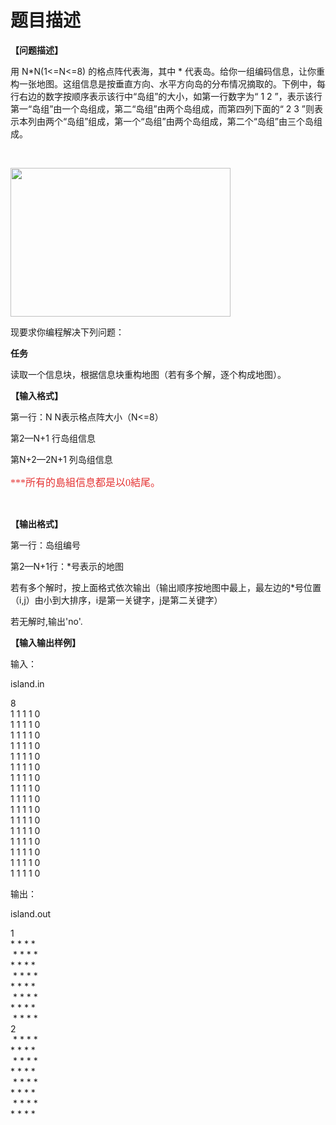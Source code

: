# 题目描述


<p>
	<b>【问题描述】</b> 
</p>
<div align="left">
	用 N*N(1&lt;=N&lt;=8) 的格点阵代表海，其中 * 代表岛。给你一组编码信息，让你重构一张地图。这组信息是按垂直方向、水平方向岛的分布情况摘取的。下例中，每行右边的数字按顺序表示该行中“岛组”的大小，如第一行数字为“ 1 2 ”，表示该行第一“岛组”由一个岛组成，第二“岛组”由两个岛组成，而第四列下面的“ 2 3 ”则表示本列由两个“岛组”组成，第一个“岛组”由两个岛组成，第二个“岛组”由三个岛组成。
</div>
<p align="left">
	<br/>
</p>
<p align="left">
	<img alt="" src="/mw/images/5/54/Island.gif" height="238" width="352"/> 
</p>
<p align="left">
	现要求你编程解决下列问题：
</p>
<p align="left">
	<strong>任务 </strong> 
</p>
<p align="left">
	读取一个信息块，根据信息块重构地图（若有多个解，逐个构成地图）。
</p>
<p align="left">
	<strong>【输入<b>格式】</b></strong> 
</p>
<p align="left">
	第一行：N N表示格点阵大小（N&lt;=8）
</p>
<p align="left">
	第2—N+1 行岛组信息
</p>
<p align="left">
	第N+2—2N+1 列岛组信息
</p>
<p align="left">
	<span style="font-family:Microsoft YaHei;font-size:16px;color:#E53333;">***所有的島組信息都是以0結尾。</span> 
</p>
<p align="left">
	<br/>
</p>
<p align="left">
	<strong>【输出<b>格式】</b></strong> 
</p>
<p align="left">
	第一行：岛组编号
</p>
<p align="left">
	第2—N+1行：*号表示的地图
</p>
<p align="left">
	若有多个解时，按上面格式依次输出（输出顺序按地图中最上，最左边的*号位置（i,j）由小到大排序，i是第一关键字，j是第二关键字）
</p>
<p align="left">
	若无解时,输出&#39;no&#39;.
</p>
<p align="left">
	<strong>【输入输出样例<b>】</b></strong> 
</p>
<p align="left">
	输入：
</p>
<p>
	island.in
</p>
<p align="left">
	8 <br/>
1 1 1 1 0 <br/>
1 1 1 1 0 <br/>
1 1 1 1 0 <br/>
1 1 1 1 0 <br/>
1 1 1 1 0 <br/>
1 1 1 1 0 <br/>
1 1 1 1 0 <br/>
1 1 1 1 0 <br/>
1 1 1 1 0 <br/>
1 1 1 1 0 <br/>
1 1 1 1 0 <br/>
1 1 1 1 0 <br/>
1 1 1 1 0 <br/>
1 1 1 1 0 <br/>
1 1 1 1 0 <br/>
1 1 1 1 0
</p>
<p align="left">
	输出：
</p>
<p align="left">
	island.out
</p>
<p align="left">
	1 <br/>
* * * * <br/>
 * * * * <br/>
* * * * <br/>
 * * * * <br/>
* * * * <br/>
 * * * * <br/>
* * * * <br/>
 * * * * <br/>
2 <br/>
 * * * * <br/>
* * * * <br/>
 * * * * <br/>
* * * * <br/>
 * * * * <br/>
* * * * <br/>
 * * * * <br/>
* * * *
</p>
